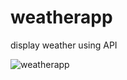 # weatherapp
 display weather using API
 
![weatherapp](https://user-images.githubusercontent.com/34830219/137506471-f3c3cac4-93cf-4371-b469-3332b6a4f463.png)

